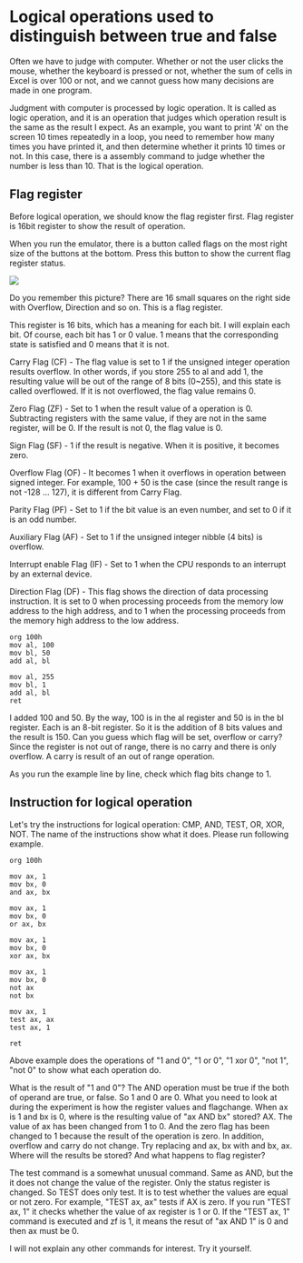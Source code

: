 # Logical operations used to distinguish between true and false

Often we have to judge with computer. Whether or not the user clicks the mouse, whether the keyboard is pressed or not, whether the sum of cells in Excel is over 100 or not, and we cannot guess how many decisions are made in one program.

Judgment with computer is processed by logic operation. It is called as logic operation, and it is an operation that judges which operation result is the same as the result I expect. As an example, you want to print 'A' on the screen 10 times repeatedly in a loop, you need to remember how many times you have printed it, and then determine whether it prints 10 times or not. In this case, there is a assembly command to judge whether the number is less than 10. That is the logical operation.

## Flag register

Before logical operation, we should know the flag register first. Flag register is 16bit register to show the result of operation.

When you run the emulator, there is a button called flags on the most right size of the buttons at the bottom. Press this button to show the current flag register status.

![](/assets/cpu.gif)

Do you remember this picture? There are 16 small squares on the right side with Overflow, Direction and so on. This is a flag register.

This register is 16 bits, which has a meaning for each bit. I will explain each bit. Of course, each bit has 1 or 0 value. 1 means that the corresponding state is satisfied and 0 means that it is not.

Carry Flag \(CF\) - The flag value is set to 1 if the unsigned integer operation results overflow. In other words, if you store 255 to al and add 1, the resulting value will be out of the range of 8 bits \(0~255\), and this state is called overflowed. If it is not overflowed, the flag value remains 0.

Zero Flag \(ZF\) - Set to 1 when the result value of a operation is 0. Subtracting registers with the same value, if they are not in the same register, will be 0. If the result is not 0, the flag value is 0.

Sign Flag \(SF\) - 1 if the result is negative. When it is positive, it becomes zero.

Overflow Flag \(OF\) - It becomes 1 when it overflows in operation between signed integer. For example, 100 + 50 is the case \(since the result range is not -128 ... 127\), it is different from Carry Flag.

Parity Flag \(PF\) - Set to 1 if the bit value is an even number, and set to 0 if it is an odd number.

Auxiliary Flag \(AF\) - Set to 1 if the unsigned integer nibble \(4 bits\) is overflow.

Interrupt enable Flag \(IF\) - Set to 1 when the CPU responds to an interrupt by an external device.

Direction Flag \(DF\) - This flag shows the direction of data processing instruction. It is set to 0 when processing proceeds from the memory low address to the high address, and to 1 when the processing proceeds from the memory high address to the low address.

```
org 100h
mov al, 100
mov bl, 50
add al, bl

mov al, 255
mov bl, 1
add al, bl
ret
```

I added 100 and 50. By the way, 100 is in the al register and 50 is in the bl register. Each is an 8-bit register. So it is the addition of 8 bits values and the result is 150. Can you guess which flag will be set, overflow or carry? Since the register is not out of range, there is no carry and there is only overflow. A carry is result of an out of range operation.

As you run the example line by line, check which flag bits change to 1.

## Instruction for logical operation

Let's try the instructions for logical operation: CMP, AND, TEST, OR, XOR, NOT.
The name of the instructions show what it does.
Please run following example.

```
org 100h

mov ax, 1
mov bx, 0
and ax, bx

mov ax, 1
mov bx, 0
or ax, bx

mov ax, 1
mov bx, 0
xor ax, bx

mov ax, 1
mov bx, 0
not ax
not bx

mov ax, 1
test ax, ax
test ax, 1

ret
```

Above example does the operations of "1 and 0", "1 or 0", "1 xor 0", "not 1", "not 0" to show what each operation do.

What is the result of "1 and 0"? The AND operation must be true if the both of operand are true, or false. So 1 and 0 are 0. What you need to look at during the experiment is how the register values and flag ​​change. When ax is 1 and bx is 0, where is the resulting value of "ax AND bx" stored? AX. The value of ax has been changed from 1 to 0. And the zero flag has been changed to 1 because the result of the operation is zero. In addition, overflow and carry do not change. Try replacing and ax, bx with and bx, ax. Where will the results be stored? And what happens to flag register?

The test command is a somewhat unusual command. Same as AND, but the it does not change the value of the register. Only the status register is changed. So TEST does only test. It is to test whether the values ​​are equal or not zero. For example, "TEST ax, ax" tests if AX is zero. If you run "TEST ax, 1" it checks whether the value of ax register is 1 or 0. If the "TEST ax, 1" command is executed and zf is 1, it means the resut of "ax AND 1" is 0 and then ax must be 0.

I will not explain any other commands for interest. Try it yourself.
